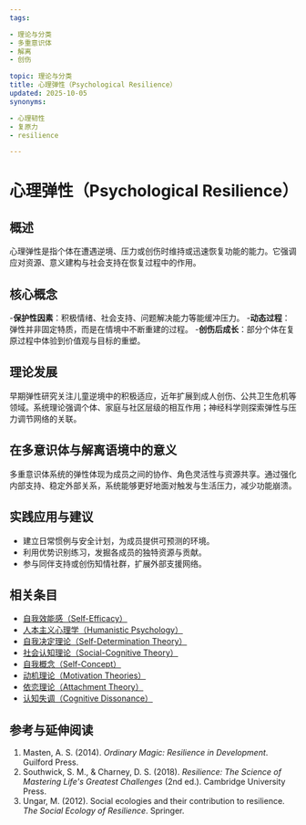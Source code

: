 ```yaml
---
tags:

- 理论与分类
- 多重意识体
- 解离
- 创伤

topic: 理论与分类
title: 心理弹性（Psychological Resilience）
updated: 2025-10-05
synonyms:

- 心理韧性
- 复原力
- resilience

---
```


# 心理弹性（Psychological Resilience）

## 概述

心理弹性是指个体在遭遇逆境、压力或创伤时维持或迅速恢复功能的能力。它强调应对资源、意义建构与社会支持在恢复过程中的作用。

## 核心概念

-**保护性因素**：积极情绪、社会支持、问题解决能力等能缓冲压力。
-**动态过程**：弹性并非固定特质，而是在情境中不断重建的过程。
-**创伤后成长**：部分个体在复原过程中体验到价值观与目标的重塑。

## 理论发展

早期弹性研究关注儿童逆境中的积极适应，近年扩展到成人创伤、公共卫生危机等领域。系统理论强调个体、家庭与社区层级的相互作用；神经科学则探索弹性与压力调节网络的关联。

## 在多意识体与解离语境中的意义

多重意识体系统的弹性体现为成员之间的协作、角色灵活性与资源共享。通过强化内部支持、稳定外部关系，系统能够更好地面对触发与生活压力，减少功能崩溃。

## 实践应用与建议

- 建立日常惯例与安全计划，为成员提供可预测的环境。
- 利用优势识别练习，发掘各成员的独特资源与贡献。
- 参与同伴支持或创伤知情社群，扩展外部支援网络。

## 相关条目

- [自我效能感（Self-Efficacy）](Self-Efficacy.md)
- [人本主义心理学（Humanistic Psychology）](Humanistic-Psychology.md)
- [自我决定理论（Self-Determination Theory）](Self-Determination-Theory.md)
- [社会认知理论（Social-Cognitive Theory）](Social-Cognitive-Theory.md)
- [自我概念（Self-Concept）](Self-Concept.md)
- [动机理论（Motivation Theories）](Motivation-Theories.md)
- [依恋理论（Attachment Theory）](Attachment-Theory.md)
- [认知失调（Cognitive Dissonance）](Cognitive-Dissonance.md)

## 参考与延伸阅读

1. Masten, A. S. (2014). *Ordinary Magic: Resilience in Development*. Guilford Press.
2. Southwick, S. M., & Charney, D. S. (2018). *Resilience: The Science of Mastering Life's Greatest Challenges* (2nd ed.). Cambridge University Press.
3. Ungar, M. (2012). Social ecologies and their contribution to resilience. *The Social Ecology of Resilience*. Springer.
